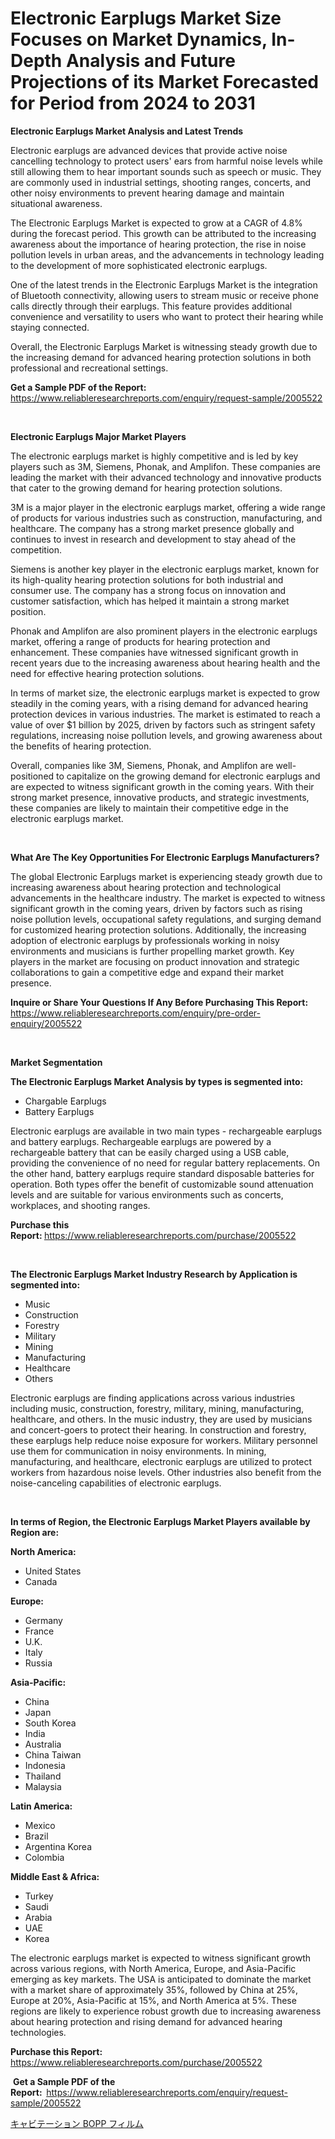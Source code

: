 <p><h1>Electronic Earplugs Market Size Focuses on Market Dynamics, In-Depth Analysis and Future Projections of its Market Forecasted for Period from 2024 to 2031</h1></p><p><strong>Electronic Earplugs Market Analysis and Latest Trends</strong></p>
<p><p>Electronic earplugs are advanced devices that provide active noise cancelling technology to protect users' ears from harmful noise levels while still allowing them to hear important sounds such as speech or music. They are commonly used in industrial settings, shooting ranges, concerts, and other noisy environments to prevent hearing damage and maintain situational awareness.</p><p>The Electronic Earplugs Market is expected to grow at a CAGR of 4.8% during the forecast period. This growth can be attributed to the increasing awareness about the importance of hearing protection, the rise in noise pollution levels in urban areas, and the advancements in technology leading to the development of more sophisticated electronic earplugs.</p><p>One of the latest trends in the Electronic Earplugs Market is the integration of Bluetooth connectivity, allowing users to stream music or receive phone calls directly through their earplugs. This feature provides additional convenience and versatility to users who want to protect their hearing while staying connected.</p><p>Overall, the Electronic Earplugs Market is witnessing steady growth due to the increasing demand for advanced hearing protection solutions in both professional and recreational settings.</p></p>
<p><strong>Get a Sample PDF of the Report:&nbsp;</strong> <a href="https://www.reliableresearchreports.com/enquiry/request-sample/2005522">https://www.reliableresearchreports.com/enquiry/request-sample/2005522</a></p>
<p>&nbsp;</p>
<p><strong>Electronic Earplugs Major Market Players</strong></p>
<p><p>The electronic earplugs market is highly competitive and is led by key players such as 3M, Siemens, Phonak, and Amplifon. These companies are leading the market with their advanced technology and innovative products that cater to the growing demand for hearing protection solutions.</p><p>3M is a major player in the electronic earplugs market, offering a wide range of products for various industries such as construction, manufacturing, and healthcare. The company has a strong market presence globally and continues to invest in research and development to stay ahead of the competition.</p><p>Siemens is another key player in the electronic earplugs market, known for its high-quality hearing protection solutions for both industrial and consumer use. The company has a strong focus on innovation and customer satisfaction, which has helped it maintain a strong market position.</p><p>Phonak and Amplifon are also prominent players in the electronic earplugs market, offering a range of products for hearing protection and enhancement. These companies have witnessed significant growth in recent years due to the increasing awareness about hearing health and the need for effective hearing protection solutions.</p><p>In terms of market size, the electronic earplugs market is expected to grow steadily in the coming years, with a rising demand for advanced hearing protection devices in various industries. The market is estimated to reach a value of over $1 billion by 2025, driven by factors such as stringent safety regulations, increasing noise pollution levels, and growing awareness about the benefits of hearing protection.</p><p>Overall, companies like 3M, Siemens, Phonak, and Amplifon are well-positioned to capitalize on the growing demand for electronic earplugs and are expected to witness significant growth in the coming years. With their strong market presence, innovative products, and strategic investments, these companies are likely to maintain their competitive edge in the electronic earplugs market.</p></p>
<p>&nbsp;</p>
<p><strong>What Are The Key Opportunities For Electronic Earplugs Manufacturers?</strong></p>
<p><p>The global Electronic Earplugs market is experiencing steady growth due to increasing awareness about hearing protection and technological advancements in the healthcare industry. The market is expected to witness significant growth in the coming years, driven by factors such as rising noise pollution levels, occupational safety regulations, and surging demand for customized hearing protection solutions. Additionally, the increasing adoption of electronic earplugs by professionals working in noisy environments and musicians is further propelling market growth. Key players in the market are focusing on product innovation and strategic collaborations to gain a competitive edge and expand their market presence.</p></p>
<p><strong>Inquire or Share Your Questions If Any Before Purchasing This Report:</strong> <a href="https://www.reliableresearchreports.com/enquiry/pre-order-enquiry/2005522">https://www.reliableresearchreports.com/enquiry/pre-order-enquiry/2005522</a></p>
<p>&nbsp;</p>
<p><strong>Market Segmentation</strong></p>
<p><strong>The Electronic Earplugs Market Analysis by types is segmented into:</strong></p>
<p><ul><li>Chargable Earplugs</li><li>Battery Earplugs</li></ul></p>
<p><p>Electronic earplugs are available in two main types - rechargeable earplugs and battery earplugs. Rechargeable earplugs are powered by a rechargeable battery that can be easily charged using a USB cable, providing the convenience of no need for regular battery replacements. On the other hand, battery earplugs require standard disposable batteries for operation. Both types offer the benefit of customizable sound attenuation levels and are suitable for various environments such as concerts, workplaces, and shooting ranges.</p></p>
<p><strong>Purchase this Report:&nbsp;</strong><a href="https://www.reliableresearchreports.com/purchase/2005522">https://www.reliableresearchreports.com/purchase/2005522</a></p>
<p>&nbsp;</p>
<p><strong>The Electronic Earplugs Market Industry Research by Application is segmented into:</strong></p>
<p><ul><li>Music</li><li>Construction</li><li>Forestry</li><li>Military</li><li>Mining</li><li>Manufacturing</li><li>Healthcare</li><li>Others</li></ul></p>
<p><p>Electronic earplugs are finding applications across various industries including music, construction, forestry, military, mining, manufacturing, healthcare, and others. In the music industry, they are used by musicians and concert-goers to protect their hearing. In construction and forestry, these earplugs help reduce noise exposure for workers. Military personnel use them for communication in noisy environments. In mining, manufacturing, and healthcare, electronic earplugs are utilized to protect workers from hazardous noise levels. Other industries also benefit from the noise-canceling capabilities of electronic earplugs.</p></p>
<p>&nbsp;</p>
<p><strong>In terms of Region, the Electronic Earplugs Market Players available by Region are:</strong></p>
<p>
    <p> <strong> North America: </strong>
        <ul>
            <li>United States</li>
            <li>Canada</li>
        </ul>
        </p> 
    <p> <strong> Europe: </strong>
        <ul>
            <li>Germany</li>
            <li>France</li>
            <li>U.K.</li>
            <li>Italy</li>
            <li>Russia</li>
        </ul>
        </p> 
    <p> <strong> Asia-Pacific: </strong>
        <ul>
            <li>China</li>
            <li>Japan</li>
            <li>South Korea</li>
            <li>India</li>
            <li>Australia</li>
            <li>China Taiwan</li>
            <li>Indonesia</li>
            <li>Thailand</li>
            <li>Malaysia</li>
        </ul>
        </p> 
    <p> <strong> Latin America: </strong>
        <ul>
            <li>Mexico</li>
            <li>Brazil</li>
            <li>Argentina Korea</li>
            <li>Colombia</li>
        </ul>
        </p> 
    <p> <strong> Middle East & Africa: </strong>
        <ul>
            <li>Turkey</li>
            <li>Saudi</li>
            <li>Arabia</li>
            <li>UAE</li>
            <li>Korea</li>
        </ul>
    </p>
    </p>
<p><p>The electronic earplugs market is expected to witness significant growth across various regions, with North America, Europe, and Asia-Pacific emerging as key markets. The USA is anticipated to dominate the market with a market share of approximately 35%, followed by China at 25%, Europe at 20%, Asia-Pacific at 15%, and North America at 5%. These regions are likely to experience robust growth due to increasing awareness about hearing protection and rising demand for advanced hearing technologies.</p></p>
<p><strong>Purchase this Report: </strong><a href="https://www.reliableresearchreports.com/purchase/2005522">https://www.reliableresearchreports.com/purchase/2005522</a></p>
<p>&nbsp;<strong>Get a Sample PDF of the Report:&nbsp;&nbsp;</strong><a href="https://www.reliableresearchreports.com/enquiry/request-sample/2005522">https://www.reliableresearchreports.com/enquiry/request-sample/2005522</a></p>
<p><strong></strong></p>
<p><p><a href="https://medium.com/@barbarakss89/%E7%A9%BA%E8%83%9E%E6%80%A7bopp%E3%83%95%E3%82%A3%E3%83%AB%E3%83%A0%E3%81%AE%E5%B8%82%E5%A0%B4%E8%AA%BF%E6%9F%BB%E3%83%AC%E3%83%9D%E3%83%BC%E3%83%88-%E3%81%9D%E3%81%AE%E6%AD%B4%E5%8F%B2%E3%81%A82031%E5%B9%B4%E3%81%BE%E3%81%A7%E3%81%AE%E4%BA%88%E6%B8%AC-4b3ba19f1c93">キャビテーション BOPP フィルム</a></p></p>